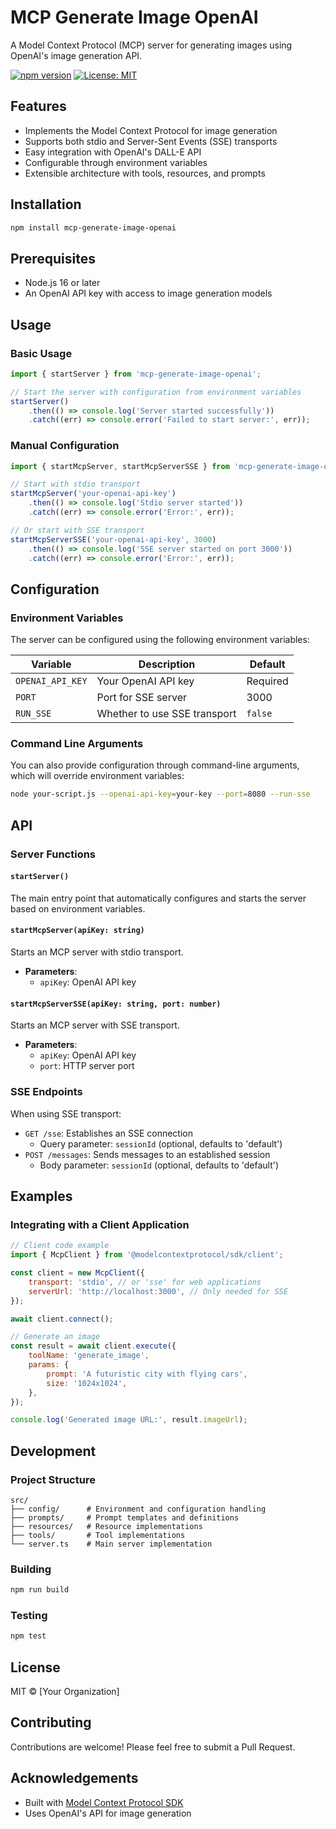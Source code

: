 # MCP Generate Image OpenAI

A Model Context Protocol (MCP) server for generating images using OpenAI's image generation API.

[![npm version](https://img.shields.io/npm/v/mcp-generate-image-openai.svg)](https://www.npmjs.com/package/mcp-generate-image-openai)
[![License: MIT](https://img.shields.io/badge/License-MIT-yellow.svg)](https://opensource.org/licenses/MIT)

## Features

- Implements the Model Context Protocol for image generation
- Supports both stdio and Server-Sent Events (SSE) transports
- Easy integration with OpenAI's DALL-E API
- Configurable through environment variables
- Extensible architecture with tools, resources, and prompts

## Installation

```bash
npm install mcp-generate-image-openai
```

## Prerequisites

- Node.js 16 or later
- An OpenAI API key with access to image generation models

## Usage

### Basic Usage

```javascript
import { startServer } from 'mcp-generate-image-openai';

// Start the server with configuration from environment variables
startServer()
    .then(() => console.log('Server started successfully'))
    .catch((err) => console.error('Failed to start server:', err));
```

### Manual Configuration

```javascript
import { startMcpServer, startMcpServerSSE } from 'mcp-generate-image-openai';

// Start with stdio transport
startMcpServer('your-openai-api-key')
    .then(() => console.log('Stdio server started'))
    .catch((err) => console.error('Error:', err));

// Or start with SSE transport
startMcpServerSSE('your-openai-api-key', 3000)
    .then(() => console.log('SSE server started on port 3000'))
    .catch((err) => console.error('Error:', err));
```

## Configuration

### Environment Variables

The server can be configured using the following environment variables:

| Variable         | Description                  | Default  |
| ---------------- | ---------------------------- | -------- |
| `OPENAI_API_KEY` | Your OpenAI API key          | Required |
| `PORT`           | Port for SSE server          | 3000     |
| `RUN_SSE`        | Whether to use SSE transport | `false`  |

### Command Line Arguments

You can also provide configuration through command-line arguments, which will override environment variables:

```bash
node your-script.js --openai-api-key=your-key --port=8080 --run-sse
```

## API

### Server Functions

#### `startServer()`

The main entry point that automatically configures and starts the server based on environment variables.

#### `startMcpServer(apiKey: string)`

Starts an MCP server with stdio transport.

- **Parameters**:
    - `apiKey`: OpenAI API key

#### `startMcpServerSSE(apiKey: string, port: number)`

Starts an MCP server with SSE transport.

- **Parameters**:
    - `apiKey`: OpenAI API key
    - `port`: HTTP server port

### SSE Endpoints

When using SSE transport:

- `GET /sse`: Establishes an SSE connection
    - Query parameter: `sessionId` (optional, defaults to 'default')
- `POST /messages`: Sends messages to an established session
    - Body parameter: `sessionId` (optional, defaults to 'default')

## Examples

### Integrating with a Client Application

```javascript
// Client code example
import { McpClient } from '@modelcontextprotocol/sdk/client';

const client = new McpClient({
    transport: 'stdio', // or 'sse' for web applications
    serverUrl: 'http://localhost:3000', // Only needed for SSE
});

await client.connect();

// Generate an image
const result = await client.execute({
    toolName: 'generate_image',
    params: {
        prompt: 'A futuristic city with flying cars',
        size: '1024x1024',
    },
});

console.log('Generated image URL:', result.imageUrl);
```

## Development

### Project Structure

```
src/
├── config/      # Environment and configuration handling
├── prompts/     # Prompt templates and definitions
├── resources/   # Resource implementations
├── tools/       # Tool implementations
└── server.ts    # Main server implementation
```

### Building

```bash
npm run build
```

### Testing

```bash
npm test
```

## License

MIT © [Your Organization]

## Contributing

Contributions are welcome! Please feel free to submit a Pull Request.

## Acknowledgements

- Built with [Model Context Protocol SDK](https://github.com/modelcontextprotocol/sdk)
- Uses OpenAI's API for image generation
